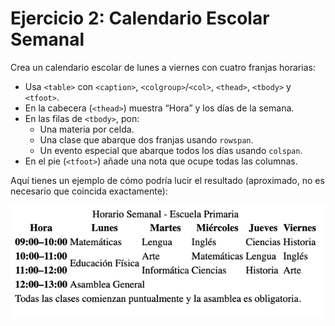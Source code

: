 # Ejercicio 2: Calendario Escolar Semanal

Crea un calendario escolar de lunes a viernes con cuatro franjas horarias:

- Usa `<table>` con `<caption>`, `<colgroup>`/`<col>`, `<thead>`, `<tbody>` y `<tfoot>`.
- En la cabecera (`<thead>`) muestra “Hora” y los días de la semana.
- En las filas de `<tbody>`, pon:
  - Una materia por celda.
  - Una clase que abarque dos franjas usando `rowspan`.
  - Un evento especial que abarque todos los días usando `colspan`.
- En el pie (`<tfoot>`) añade una nota que ocupe todas las columnas.

Aquí tienes un ejemplo de cómo podría lucir el resultado (aproximado, no es necesario que coincida exactamente):

![img_1.png](ResultadoEj2.png)
